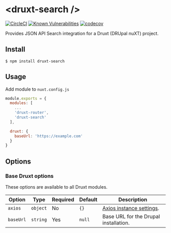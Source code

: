 # \<druxt-search />

[![CircleCI](https://circleci.com/gh/Realityloop/druxt-search.svg?style=svg)](https://circleci.com/gh/Realityloop/druxt-search)
[![Known Vulnerabilities](https://snyk.io/test/github/Realityloop/druxt-search/badge.svg?targetFile=package.json)](https://snyk.io/test/github/Realityloop/druxt-search?targetFile=package.json)
[![codecov](https://codecov.io/gh/Realityloop/druxt-search/branch/develop/graph/badge.svg)](https://codecov.io/gh/Realityloop/druxt-search)

Provides JSON API Search integration for a Druxt (DRUpal nuXT) project.

## Install

`$ npm install druxt-search`

## Usage

Add module to `nuxt.config.js`

```js
module.exports = {
  modules: [
    ...
    'druxt-router',
    'druxt-search'
  ],

  druxt: {
    baseUrl: 'https://example.com'
  }
}
```

## Options

### Base Druxt options

These options are available to all Druxt modules.

| Option | Type | Required | Default | Description |
| --- | --- | --- | --- | --- |
| `axios` | `object` | No | `{}` | [Axios instance settings](https://github.com/axios/axios#axioscreateconfig). |
| `baseUrl` | `string` | Yes | `null` | Base URL for the Drupal installation. |
